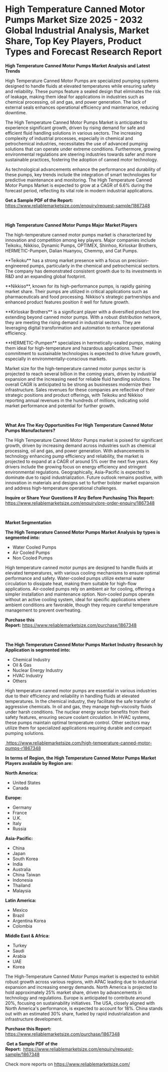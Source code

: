 <p><h1>High Temperature Canned Motor Pumps Market Size 2025 - 2032 Global Industrial Analysis, Market Share, Top Key Players, Product Types and Forecast Research Report</h1></p><p><strong>High Temperature Canned Motor Pumps Market Analysis and Latest Trends</strong></p>
<p><p>High Temperature Canned Motor Pumps are specialized pumping systems designed to handle fluids at elevated temperatures while ensuring safety and reliability. These pumps feature a sealed design that eliminates the risk of leakage, making them ideal for applications in industries such as chemical processing, oil and gas, and power generation. The lack of external seals enhances operational efficiency and maintenance, reducing downtime.</p><p>The High Temperature Canned Motor Pumps Market is anticipated to experience significant growth, driven by rising demand for safe and efficient fluid handling solutions in various sectors. The increasing complexity of industrial processes, especially in chemical and petrochemical industries, necessitates the use of advanced pumping solutions that can operate under extreme conditions. Furthermore, growing environmental regulations are steering industries towards safer and more sustainable practices, fostering the adoption of canned motor technology.</p><p>As technological advancements enhance the performance and durability of these pumps, key trends include the integration of smart technologies for predictive maintenance and monitoring. The High Temperature Canned Motor Pumps Market is expected to grow at a CAGR of 6.6% during the forecast period, reflecting its vital role in modern industrial applications.</p></p>
<p><strong>Get a Sample PDF of the Report:&nbsp;</strong> <a href="https://www.reliablemarketsize.com/enquiry/request-sample/1867348?utm_campaign=2778&utm_medium=2&utm_source=Github&utm_content=ia&utm_term=28022025&utm_id=high-temperature-canned-motor-pumps">https://www.reliablemarketsize.com/enquiry/request-sample/1867348</a></p>
<p>&nbsp;</p>
<p><strong>High Temperature Canned Motor Pumps Major Market Players</strong></p>
<p><p>The high-temperature canned motor pumps market is characterized by innovation and competition among key players. Major companies include Teikoku, Nikkiso, Dynamic Pumps, OPTIMEX, Shinhoo, Kirloskar Brothers, HERMETIC-Pumpen, Dalian Huanyou, Chemmp, and Cat Pumps.</p><p>**Teikoku** has a strong market presence with a focus on precision-engineered pumps, particularly in the chemical and petrochemical sectors. The company has demonstrated consistent growth due to its investments in R&D and an expanding global footprint.</p><p>**Nikkiso**, known for its high-performance pumps, is rapidly gaining market share. Their pumps are utilized in critical applications such as pharmaceuticals and food processing. Nikkiso's strategic partnerships and enhanced product features position it well for future growth.</p><p>**Kirloskar Brothers** is a significant player with a diversified product line extending beyond canned motor pumps. With a robust distribution network, they are meeting the rising demand in industrial sectors. They are leveraging digital transformation and automation to enhance operational efficiency.</p><p>**HERMETIC-Pumpen** specializes in hermetically-sealed pumps, making them ideal for high-temperature and hazardous applications. Their commitment to sustainable technologies is expected to drive future growth, especially in environmentally-conscious markets.</p><p>Market size for the high-temperature canned motor pumps sector is projected to reach several billion in the coming years, driven by industrial expansion and the increasing need for reliable fluid handling solutions. The overall CAGR is anticipated to be strong as businesses modernize their infrastructure. Sales revenues for these companies are reflective of their strategic positions and product offerings, with Teikoku and Nikkiso reporting annual revenues in the hundreds of millions, indicating solid market performance and potential for further growth.</p></p>
<p>&nbsp;</p>
<p><strong>What Are The Key Opportunities For High Temperature Canned Motor Pumps Manufacturers?</strong></p>
<p><p>The High Temperature Canned Motor Pumps market is poised for significant growth, driven by increasing demand across industries such as chemical processing, oil and gas, and power generation. With advancements in technology enhancing pump efficiency and reliability, the market is projected to expand at a CAGR of around 5% over the next five years. Key drivers include the growing focus on energy efficiency and stringent environmental regulations. Geographically, Asia-Pacific is expected to dominate due to rapid industrialization. Future outlook remains positive, with innovation in materials and designs set to further bolster market expansion and address high-temperature operational challenges.</p></p>
<p><strong>Inquire or Share Your Questions If Any Before Purchasing This Report:</strong> <a href="https://www.reliablemarketsize.com/enquiry/pre-order-enquiry/1867348?utm_campaign=2778&utm_medium=2&utm_source=Github&utm_content=ia&utm_term=28022025&utm_id=high-temperature-canned-motor-pumps">https://www.reliablemarketsize.com/enquiry/pre-order-enquiry/1867348</a></p>
<p>&nbsp;</p>
<p><strong>Market Segmentation</strong></p>
<p><strong>The High Temperature Canned Motor Pumps Market Analysis by types is segmented into:</strong></p>
<p><ul><li>Water Cooled Pumps</li><li>Air Cooled Pumps</li><li>Non Cooled Pumps</li></ul></p>
<p><p>High temperature canned motor pumps are designed to handle fluids at elevated temperatures, with various cooling mechanisms to ensure optimal performance and safety. Water-cooled pumps utilize external water circulation to dissipate heat, making them suitable for high-flow applications. Air-cooled pumps rely on ambient air for cooling, offering a simpler installation and maintenance option. Non-cooled pumps operate without an active cooling system, ideal for specific applications where ambient conditions are favorable, though they require careful temperature management to prevent overheating.</p></p>
<p><strong>Purchase this Report:&nbsp;</strong><a href="https://www.reliablemarketsize.com/purchase/1867348?utm_campaign=2778&utm_medium=2&utm_source=Github&utm_content=ia&utm_term=28022025&utm_id=high-temperature-canned-motor-pumps">https://www.reliablemarketsize.com/purchase/1867348</a></p>
<p>&nbsp;</p>
<p><strong>The High Temperature Canned Motor Pumps Market Industry Research by Application is segmented into:</strong></p>
<p><ul><li>Chemical Industry</li><li>Oil & Gas</li><li>Nuclear Energy Industry</li><li>HVAC Industry</li><li>Others</li></ul></p>
<p><p>High temperature canned motor pumps are essential in various industries due to their efficiency and reliability in handling fluids at elevated temperatures. In the chemical industry, they facilitate the safe transfer of aggressive chemicals. In oil and gas, they manage high-viscosity fluids under harsh conditions. The nuclear energy sector benefits from their safety features, ensuring secure coolant circulation. In HVAC systems, these pumps maintain optimal temperature control. Other sectors may utilize them for specialized applications requiring durable and compact pumping solutions.</p></p>
<p><a href="https://www.reliablemarketsize.com/high-temperature-canned-motor-pumps-r1867348?utm_campaign=2778&utm_medium=2&utm_source=Github&utm_content=ia&utm_term=28022025&utm_id=high-temperature-canned-motor-pumps">&nbsp;https://www.reliablemarketsize.com/high-temperature-canned-motor-pumps-r1867348</a></p>
<p><strong>In terms of Region, the High Temperature Canned Motor Pumps Market Players available by Region are:</strong></p>
<p>
    <p> <strong> North America: </strong>
        <ul>
            <li>United States</li>
            <li>Canada</li>
        </ul>
        </p> 
    <p> <strong> Europe: </strong>
        <ul>
            <li>Germany</li>
            <li>France</li>
            <li>U.K.</li>
            <li>Italy</li>
            <li>Russia</li>
        </ul>
        </p> 
    <p> <strong> Asia-Pacific: </strong>
        <ul>
            <li>China</li>
            <li>Japan</li>
            <li>South Korea</li>
            <li>India</li>
            <li>Australia</li>
            <li>China Taiwan</li>
            <li>Indonesia</li>
            <li>Thailand</li>
            <li>Malaysia</li>
        </ul>
        </p> 
    <p> <strong> Latin America: </strong>
        <ul>
            <li>Mexico</li>
            <li>Brazil</li>
            <li>Argentina Korea</li>
            <li>Colombia</li>
        </ul>
        </p> 
    <p> <strong> Middle East & Africa: </strong>
        <ul>
            <li>Turkey</li>
            <li>Saudi</li>
            <li>Arabia</li>
            <li>UAE</li>
            <li>Korea</li>
        </ul>
    </p>
    </p>
<p><p>The High-Temperature Canned Motor Pumps market is expected to exhibit robust growth across various regions, with APAC leading due to industrial expansion and increasing energy demands. North America is projected to hold approximately 25% market share, driven by advancements in technology and regulations. Europe is anticipated to contribute around 20%, focusing on sustainability initiatives. The USA, closely aligned with North America's performance, is expected to account for 18%. China stands out with an estimated 30% share, fueled by rapid industrialization and infrastructure development.</p></p>
<p><strong>Purchase this Report: </strong><a href="https://www.reliablemarketsize.com/purchase/1867348?utm_campaign=2778&utm_medium=2&utm_source=Github&utm_content=ia&utm_term=28022025&utm_id=high-temperature-canned-motor-pumps">https://www.reliablemarketsize.com/purchase/1867348</a></p>
<p>&nbsp;<strong>Get a Sample PDF of the Report:&nbsp;&nbsp;</strong><a href="https://www.reliablemarketsize.com/enquiry/request-sample/1867348?utm_campaign=2778&utm_medium=2&utm_source=Github&utm_content=ia&utm_term=28022025&utm_id=high-temperature-canned-motor-pumps">https://www.reliablemarketsize.com/enquiry/request-sample/1867348</a></p>
<p><strong></strong></p>
<p>Check more reports on <a href="https://www.reliablemarketsize.com/?utm_campaign=2778&utm_medium=2&utm_source=Github&utm_content=ia&utm_term=28022025&utm_id=high-temperature-canned-motor-pumps">https://www.reliablemarketsize.com/</a></p>
